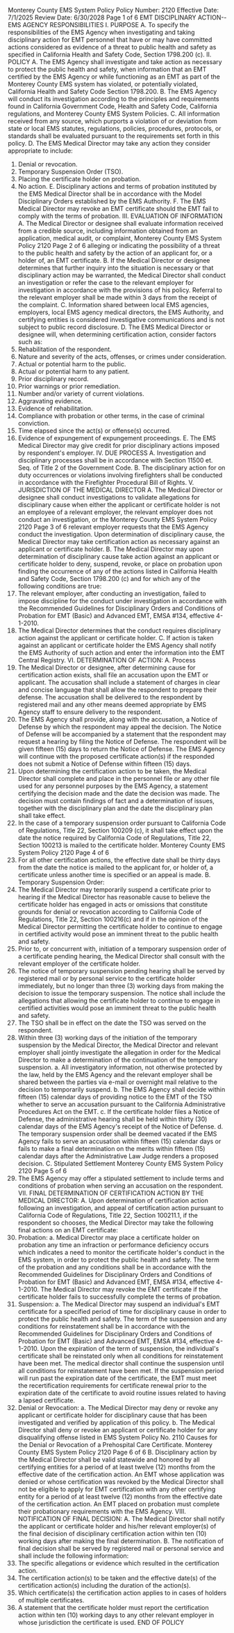Monterey County EMS System Policy
Policy Number: 2120
Effective Date: 7/1/2025
Review Date: 6/30/2028
Page 1 of 6
EMT DISCIPLINARY ACTION--EMS AGENCY
RESPONSIBILITIES
I. PURPOSE
A. To specify the responsibilities of the EMS Agency when investigating and taking
disciplinary action for EMT personnel that have or may have committed actions
considered as evidence of a threat to public health and safety as specified in California
Health and Safety Code, Section 1798.200 (c).
II. POLICY
A. The EMS Agency shall investigate and take action as necessary to protect the public
health and safety, when information that an EMT certified by the EMS Agency or while
functioning as an EMT as part of the Monterey County EMS system has violated, or
potentially violated, California Health and Safety Code Section 1798.200.
B. The EMS Agency will conduct its investigation according to the principles and
requirements found in California Government Code, Health and Safety Code, California
regulations, and Monterey County EMS System Policies.
C. All information received from any source, which purports a violation of or deviation from
state or local EMS statutes, regulations, policies, procedures, protocols, or standards shall
be evaluated pursuant to the requirements set forth in this policy.
D. The EMS Medical Director may take any action they consider appropriate to include:
1. Denial or revocation.
2. Temporary Suspension Order (TSO).
3. Placing the certificate holder on probation.
4. No action.
E. Disciplinary actions and terms of probation instituted by the EMS Medical Director shall
be in accordance with the Model Disciplinary Orders established by the EMS Authority.
F. The EMS Medical Director may revoke an EMT certificate should the EMT fail to
comply with the terms of probation.
III. EVALUATION OF INFORMATION
A. The Medical Director or designee shall evaluate information received from a credible
source, including information obtained from an application, medical audit, or complaint, 
Monterey County EMS System Policy 2120
Page 2 of 6
alleging or indicating the possibility of a threat to the public health and safety by the
action of an applicant for, or a holder of, an EMT certificate.
B. If the Medical Director or designee determines that further inquiry into the situation is
necessary or that disciplinary action may be warranted, the Medical Director shall
conduct an investigation or refer the case to the relevant employer for investigation in
accordance with the provisions of his policy. Referral to the relevant employer shall be
made within 3 days from the receipt of the complaint.
C. Information shared between local EMS agencies, employers, local EMS agency medical
directors, the EMS Authority, and certifying entities is considered investigative
communications and is not subject to public record disclosure.
D. The EMS Medical Director or designee will, when determining certification action,
consider factors such as:
1. Rehabilitation of the respondent.
2. Nature and severity of the acts, offenses, or crimes under consideration.
3. Actual or potential harm to the public.
4. Actual or potential harm to any patient.
5. Prior disciplinary record.
6. Prior warnings or prior remediation.
7. Number and/or variety of current violations.
8. Aggravating evidence.
9. Evidence of rehabilitation.
10. Compliance with probation or other terms, in the case of criminal conviction.
11. Time elapsed since the act(s) or offense(s) occurred.
12. Evidence of expungement of expungement proceedings.
E. The EMS Medical Director may give credit for prior disciplinary actions imposed by
respondent's employer.
IV. DUE PROCESS
A. Investigation and disciplinary processes shall be in accordance with Section 11500 et.
Seq. of Title 2 of the Government Code.
B. The disciplinary action for on duty occurrences or violations involving firefighters shall be
conducted in accordance with the Firefighter Procedural Bill of Rights.
V. JURISDICTION OF THE MEDICAL DIRECTOR
A. The Medical Director or designee shall conduct investigations to validate allegations for
disciplinary cause when either the applicant or certificate holder is not an employee of a
relevant employer, the relevant employer does not conduct an investigation, or the 
Monterey County EMS System Policy 2120
Page 3 of 6
relevant employer requests that the EMS Agency conduct the investigation. Upon
determination of disciplinary cause, the Medical Director may take certification action as
necessary against an applicant or certificate holder.
B. The Medical Director may upon determination of disciplinary cause take action against
an applicant or certificate holder to deny, suspend, revoke, or place on probation upon
finding the occurrence of any of the actions listed in California Health and Safety Code,
Section 1798.200 (c) and for which any of the following conditions are true:
1. The relevant employer, after conducting an investigation, failed to impose
discipline for the conduct under investigation in accordance with the
Recommended Guidelines for Disciplinary Orders and Conditions of Probation
for EMT (Basic) and Advanced EMT, EMSA #134, effective 4-1-2010.
2. The Medical Director determines that the conduct requires disciplinary action
against the applicant or certificate holder.
C. If action is taken against an applicant or certificate holder the EMS Agency shall notify
the EMS Authority of such action and enter the information into the EMT Central
Registry.
VI. DETERMINATION OF ACTION:
A. Process
1. The Medical Director or designee, after determining cause for certification action
exists, shall file an accusation upon the EMT or applicant. The accusation shall
include a statement of charges in clear and concise language that shall allow the
respondent to prepare their defense. The accusation shall be delivered to the
respondent by registered mail and any other means deemed appropriate by EMS
Agency staff to ensure delivery to the respondent.
2. The EMS Agency shall provide, along with the accusation, a Notice of Defense
by which the respondent may appeal the decision. The Notice of Defense will be
accompanied by a statement that the respondent may request a hearing by filing
the Notice of Defense. The respondent will be given fifteen (15) days to return
the Notice of Defense. The EMS Agency will continue with the proposed
certificate action(s) if the responded does not submit a Notice of Defense within
fifteen (15) days.
3. Upon determining the certification action to be taken, the Medical Director shall
complete and place in the personnel file or any other file used for any personnel
purposes by the EMS Agency, a statement certifying the decision made and the
date the decision was made. The decision must contain findings of fact and a
determination of issues, together with the disciplinary plan and the date the
disciplinary plan shall take effect.
4. In the case of a temporary suspension order pursuant to California Code of
Regulations, Title 22, Section 100209 (c), it shall take effect upon the date the
notice required by California Code of Regulations, Title 22, Section 100213 is
mailed to the certificate holder.
Monterey County EMS System Policy 2120
Page 4 of 6
5. For all other certification actions, the effective date shall be thirty days from the
date the notice is mailed to the applicant for, or holder of, a certificate unless
another time is specified or an appeal is made.
B. Temporary Suspension Order:
1. The Medical Director may temporarily suspend a certificate prior to hearing if the
Medical Director has reasonable cause to believe the certificate holder has
engaged in acts or omissions that constitute grounds for denial or revocation
according to California Code of Regulations, Title 22, Section 100216(c) and if in
the opinion of the Medical Director permitting the certificate holder to continue to
engage in certified activity would pose an imminent threat to the public health and
safety.
2. Prior to, or concurrent with, initiation of a temporary suspension order of a
certificate pending hearing, the Medical Director shall consult with the relevant
employer of the certificate holder.
3. The notice of temporary suspension pending hearing shall be served by registered
mail or by personal service to the certificate holder immediately, but no longer
than three (3) working days from making the decision to issue the temporary
suspension. The notice shall include the allegations that allowing the certificate
holder to continue to engage in certified activities would pose an imminent threat
to the public health and safety.
4. The TSO shall be in effect on the date the TSO was served on the respondent.
5. Within three (3) working days of the initiation of the temporary suspension by the
Medical Director, the Medical Director and relevant employer shall jointly
investigate the allegation in order for the Medical Director to make a
determination of the continuation of the temporary suspension.
a. All investigatory information, not otherwise protected by the law, held by
the EMS Agency and the relevant employer shall be shared between the
parties via e-mail or overnight mail relative to the decision to temporarily
suspend.
b. The EMS Agency shall decide within fifteen (15) calendar days of
providing notice to the EMT of the TSO whether to serve an accusation
pursuant to the California Administrative Procedures Act on the EMT.
c. If the certificate holder files a Notice of Defense, the administrative
hearing shall be held within thirty (30) calendar days of the EMS
Agency's receipt of the Notice of Defense.
d. The temporary suspension order shall be deemed vacated if the EMS
Agency fails to serve an accusation within fifteen (15) calendar days or
fails to make a final determination on the merits within fifteen (15)
calendar days after the Administrative Law Judge renders a proposed
decision.
C. Stipulated Settlement
Monterey County EMS System Policy 2120
Page 5 of 6
1. The EMS Agency may offer a stipulated settlement to include terms and conditions
of probation when serving an accusation on the respondent.
VII. FINAL DETERMINATION OF CERTIFICATION ACTION BY THE MEDICAL
DIRECTOR:
A. Upon determination of certification action following an investigation, and appeal of
certification action pursuant to California Code of Regulations, Title 22, Section
100211.1, if the respondent so chooses, the Medical Director may take the following final
actions on an EMT certificate:
1. Probation:
a. Medical Director may place a certificate holder on probation any time an
infraction or performance deficiency occurs which indicates a need to
monitor the certificate holder's conduct in the EMS system, in order to
protect the public health and safety. The term of the probation and any
conditions shall be in accordance with the Recommended Guidelines for
Disciplinary Orders and Conditions of Probation for EMT (Basic) and
Advanced EMT, EMSA #134, effective 4-1-2010. The Medical Director
may revoke the EMT certificate if the certificate holder fails to
successfully complete the terms of probation.
2. Suspension:
a. The Medical Director may suspend an individual's EMT certificate for a
specified period of time for disciplinary cause in order to protect the
public health and safety. The term of the suspension and any conditions
for reinstatement shall be in accordance with the Recommended
Guidelines for Disciplinary Orders and Conditions of Probation for EMT
(Basic) and Advanced EMT, EMSA #134, effective 4-1-2010. Upon the
expiration of the term of suspension, the individual's certificate shall be
reinstated only when all conditions for reinstatement have been met. The
medical director shall continue the suspension until all conditions for
reinstatement have been met. If the suspension period will run past the
expiration date of the certificate, the EMT must meet the recertification
requirements for certificate renewal prior to the expiration date of the
certificate to avoid routine issues related to having a lapsed certificate.
3. Denial or Revocation:
a. The Medical Director may deny or revoke any applicant or certificate
holder for disciplinary cause that has been investigated and verified by
application of this policy.
b. The Medical Director shall deny or revoke an applicant or certificate
holder for any disqualifying offense listed in EMS System Policy No.
2110 Causes for the Denial or Revocation of a Prehospital Care
Certificate. 
Monterey County EMS System Policy 2120
Page 6 of 6
B. Disciplinary action by the Medical Director shall be valid statewide and honored by all
certifying entities for a period of at least twelve (12) months from the effective date of the
certification action. An EMT whose application was denied or whose certification was
revoked by the Medical Director shall not be eligible to apply for EMT certification with
any other certifying entity for a period of at least twelve (12) months from the effective
date of the certification action. An EMT placed on probation must complete their
probationary requirements with the EMS Agency.
VIII. NOTIFICATION OF FINAL DECISION:
A. The Medical Director shall notify the applicant or certificate holder and his/her relevant
employer(s) of the final decision of disciplinary certification action within ten (10)
working days after making the final determination.
B. The notification of final decision shall be served by registered mail or personal service
and shall include the following information:
1. The specific allegations or evidence which resulted in the certification action.
2. The certification action(s) to be taken and the effective date(s) of the certification
action(s) including the duration of the action(s).
3. Which certificate(s) the certification action applies to in cases of holders of
multiple certificates.
4. A statement that the certificate holder must report the certification action within
ten (10) working days to any other relevant employer in whose jurisdiction the
certificate is used.
END OF POLICY

